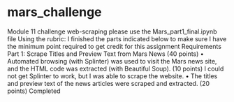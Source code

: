 # mars_challenge
Module 11 challenge web-scraping
please use the Mars_part1_final.ipynb file 
Using the rubric:
I finished the parts indicated below to make sure I have the minimum point required to get credit for this assignment
Requirements
Part 1: Scrape Titles and Preview Text from Mars News (40 points)
•	Automated browsing (with Splinter) was used to visit the Mars news site, and the HTML code was extracted (with Beautiful Soup). (10 points)
I could not get Splinter to work, but I was able to scrape the website.
•	The titles and preview text of the news articles were scraped and extracted. (20 points) Completed
